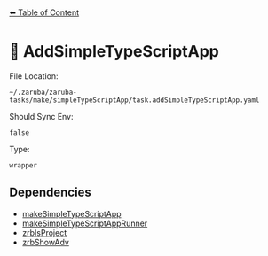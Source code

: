 [⬅️ Table of Content](../README.md)

# 🐸 AddSimpleTypeScriptApp

File Location:

    ~/.zaruba/zaruba-tasks/make/simpleTypeScriptApp/task.addSimpleTypeScriptApp.yaml

Should Sync Env:

    false

Type:

    wrapper


## Dependencies

* [makeSimpleTypeScriptApp](makeSimpleTypeScriptApp.md)
* [makeSimpleTypeScriptAppRunner](makeSimpleTypeScriptAppRunner.md)
* [zrbIsProject](zrbIsProject.md)
* [zrbShowAdv](zrbShowAdv.md)